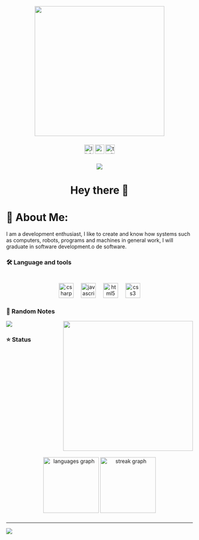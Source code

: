 
<div align="center">
    <img height="350" src="https://images8.alphacoders.com/136/thumb-1920-1363709.png"  />
  </div>
  
  ###
  
  <div align="center">
    <img src="https://img.shields.io/static/v1?message=LinkedIn&logo=linkedin&label=&color=0077B5&logoColor=white&labelColor=&style=for-the-badge" height="25" alt="linkedin logo"  />
    <img src="https://img.shields.io/static/v1?message=Youtube&logo=youtube&label=&color=FF0000&logoColor=white&labelColor=&style=for-the-badge" height="25" alt="youtube logo"  />
    <img src="https://img.shields.io/badge/-Instagram-%23E4405F?style=for-the-badge&logo=instagram&logoColor=white" height="25" alt="twitter logo"  />
  </div>
  
  ###
  
  <div align="center">
  <img src="https://visitor-badge.laobi.icu/badge?page_id=Hruntherz.Hruntherz&left_color=grey&right_color=darkmagenta&left_text=Views"  />
</div>

###
  
  <h1 align="center">Hey there 👋</h1>
  
  ###
  # 💫 About Me:
  I am a development enthusiast, I like to create and know how systems such as computers, robots, programs and machines in general work, I will graduate in software development.o de software.<br>
  
  ###
  
  <h3 align="left">🛠 Language and tools</h3>
  
  ###
  
  <br clear="both">
  
  <div align="center">
    <img src="https://cdn.jsdelivr.net/gh/devicons/devicon/icons/csharp/csharp-original.svg" height="40" alt="csharp logo"  />
    <img width="12" />
    <img src="https://cdn.jsdelivr.net/gh/devicons/devicon/icons/javascript/javascript-original.svg" height="40" alt="javascript logo"  />
    <img width="12" />
    <img src="https://cdn.jsdelivr.net/gh/devicons/devicon/icons/html5/html5-original.svg" height="40" alt="html5 logo"  />
    <img width="12" />
    <img src="https://cdn.jsdelivr.net/gh/devicons/devicon/icons/css3/css3-original.svg" height="40" alt="css3 logo"  />
  </div>
  
  ###
  
  ### 📝 Random Notes
  ![](https://quotes-github-readme.vercel.app/api?type=vetical&theme=dark)
 <img align="right" height="350" src="https://media3.giphy.com/media/v1.Y2lkPTc5MGI3NjExZjc2NTJkemlhdjN1YWdiMXVyNWZrNmdkdGlqa3JrbTVsMWs0ZTlnMiZlcD12MV9pbnRlcm5hbF9naWZfYnlfaWQmY3Q9Zw/78XCFBGOlS6keY1Bil/giphy.gif"  />
  
  ### ⭐ Status 
  <br clear="both">
  
  <br clear="both">
  
  <div align="center">
    <img src="https://github-readme-stats.vercel.app/api/top-langs?username=Hruntherz&locale=en&hide_title=false&layout=compact&card_width=320&langs_count=5&theme=midnight-purple&hide_border=false&order=2" height="150" alt="languages graph"  />
    <img src="https://streak-stats.demolab.com?user=Hruntherz&locale=en&mode=daily&theme=midnight-purple&hide_border=false&border_radius=5&order=3" height="150" alt="streak graph"  />
  </div>
  
  ###
  
  
  ---
  [![](https://visitcount.itsvg.in/api?id=Hruntherz&icon=4&color=11)](https://visitcount.itsvg.in)
  
  <!-- Proudly created with GPRM ( https://gprm.itsvg.in ) -->
  
